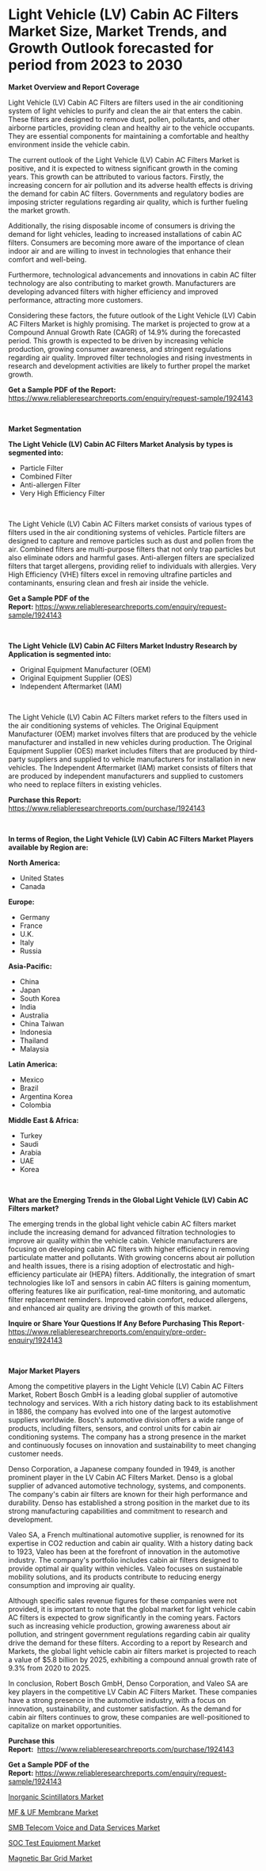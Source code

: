 <p><h1>Light Vehicle (LV) Cabin AC Filters Market Size, Market Trends, and Growth Outlook forecasted for period from 2023 to 2030</h1></p><p><strong>Market Overview and Report Coverage</strong></p>
<p><p>Light Vehicle (LV) Cabin AC Filters are filters used in the air conditioning system of light vehicles to purify and clean the air that enters the cabin. These filters are designed to remove dust, pollen, pollutants, and other airborne particles, providing clean and healthy air to the vehicle occupants. They are essential components for maintaining a comfortable and healthy environment inside the vehicle cabin.</p><p>The current outlook of the Light Vehicle (LV) Cabin AC Filters Market is positive, and it is expected to witness significant growth in the coming years. This growth can be attributed to various factors. Firstly, the increasing concern for air pollution and its adverse health effects is driving the demand for cabin AC filters. Governments and regulatory bodies are imposing stricter regulations regarding air quality, which is further fueling the market growth.</p><p>Additionally, the rising disposable income of consumers is driving the demand for light vehicles, leading to increased installations of cabin AC filters. Consumers are becoming more aware of the importance of clean indoor air and are willing to invest in technologies that enhance their comfort and well-being.</p><p>Furthermore, technological advancements and innovations in cabin AC filter technology are also contributing to market growth. Manufacturers are developing advanced filters with higher efficiency and improved performance, attracting more customers.</p><p>Considering these factors, the future outlook of the Light Vehicle (LV) Cabin AC Filters Market is highly promising. The market is projected to grow at a Compound Annual Growth Rate (CAGR) of 14.9% during the forecasted period. This growth is expected to be driven by increasing vehicle production, growing consumer awareness, and stringent regulations regarding air quality. Improved filter technologies and rising investments in research and development activities are likely to further propel the market growth.</p></p>
<p><strong>Get a Sample PDF of the Report:</strong> <a href="https://www.reliableresearchreports.com/enquiry/request-sample/1924143">https://www.reliableresearchreports.com/enquiry/request-sample/1924143</a></p>
<p>&nbsp;</p>
<p><strong>Market Segmentation</strong></p>
<p><strong>The Light Vehicle (LV) Cabin AC Filters Market Analysis by types is segmented into:</strong></p>
<p><ul><li>Particle Filter</li><li>Combined Filter</li><li>Anti-allergen Filter</li><li>Very High Efficiency Filter</li></ul></p>
<p>&nbsp;</p>
<p><p>The Light Vehicle (LV) Cabin AC Filters market consists of various types of filters used in the air conditioning systems of vehicles. Particle filters are designed to capture and remove particles such as dust and pollen from the air. Combined filters are multi-purpose filters that not only trap particles but also eliminate odors and harmful gases. Anti-allergen filters are specialized filters that target allergens, providing relief to individuals with allergies. Very High Efficiency (VHE) filters excel in removing ultrafine particles and contaminants, ensuring clean and fresh air inside the vehicle.</p></p>
<p><strong>Get a Sample PDF of the Report:</strong>&nbsp;<a href="https://www.reliableresearchreports.com/enquiry/request-sample/1924143">https://www.reliableresearchreports.com/enquiry/request-sample/1924143</a></p>
<p>&nbsp;</p>
<p><strong>The Light Vehicle (LV) Cabin AC Filters Market Industry Research by Application is segmented into:</strong></p>
<p><ul><li>Original Equipment Manufacturer (OEM)</li><li>Original Equipment Supplier (OES)</li><li>Independent Aftermarket (IAM)</li></ul></p>
<p>&nbsp;</p>
<p><p>The Light Vehicle (LV) Cabin AC Filters market refers to the filters used in the air conditioning systems of vehicles. The Original Equipment Manufacturer (OEM) market involves filters that are produced by the vehicle manufacturer and installed in new vehicles during production. The Original Equipment Supplier (OES) market includes filters that are produced by third-party suppliers and supplied to vehicle manufacturers for installation in new vehicles. The Independent Aftermarket (IAM) market consists of filters that are produced by independent manufacturers and supplied to customers who need to replace filters in existing vehicles.</p></p>
<p><strong>Purchase this Report:</strong>&nbsp; <a href="https://www.reliableresearchreports.com/purchase/1924143">https://www.reliableresearchreports.com/purchase/1924143</a></p>
<p>&nbsp;</p>
<p><strong>In terms of Region, the Light Vehicle (LV) Cabin AC Filters Market Players available by Region are:</strong></p>
<p>
    <p> <strong> North America: </strong>
        <ul>
            <li>United States</li>
            <li>Canada</li>
        </ul>
        </p> 
    <p> <strong> Europe: </strong>
        <ul>
            <li>Germany</li>
            <li>France</li>
            <li>U.K.</li>
            <li>Italy</li>
            <li>Russia</li>
        </ul>
        </p> 
    <p> <strong> Asia-Pacific: </strong>
        <ul>
            <li>China</li>
            <li>Japan</li>
            <li>South Korea</li>
            <li>India</li>
            <li>Australia</li>
            <li>China Taiwan</li>
            <li>Indonesia</li>
            <li>Thailand</li>
            <li>Malaysia</li>
        </ul>
        </p> 
    <p> <strong> Latin America: </strong>
        <ul>
            <li>Mexico</li>
            <li>Brazil</li>
            <li>Argentina Korea</li>
            <li>Colombia</li>
        </ul>
        </p> 
    <p> <strong> Middle East & Africa: </strong>
        <ul>
            <li>Turkey</li>
            <li>Saudi</li>
            <li>Arabia</li>
            <li>UAE</li>
            <li>Korea</li>
        </ul>
    </p>
    </p>
<p>&nbsp;</p>
<p><strong>What are the Emerging Trends in the Global Light Vehicle (LV) Cabin AC Filters market?</strong></p>
<p><p>The emerging trends in the global light vehicle cabin AC filters market include the increasing demand for advanced filtration technologies to improve air quality within the vehicle cabin. Vehicle manufacturers are focusing on developing cabin AC filters with higher efficiency in removing particulate matter and pollutants. With growing concerns about air pollution and health issues, there is a rising adoption of electrostatic and high-efficiency particulate air (HEPA) filters. Additionally, the integration of smart technologies like IoT and sensors in cabin AC filters is gaining momentum, offering features like air purification, real-time monitoring, and automatic filter replacement reminders. Improved cabin comfort, reduced allergens, and enhanced air quality are driving the growth of this market.</p></p>
<p><strong>Inquire or Share Your Questions If Any Before Purchasing This Report</strong>- <a href="https://www.reliableresearchreports.com/enquiry/pre-order-enquiry/1924143">https://www.reliableresearchreports.com/enquiry/pre-order-enquiry/1924143</a></p>
<p>&nbsp;</p>
<p><strong>Major Market Players</strong></p>
<p><p>Among the competitive players in the Light Vehicle (LV) Cabin AC Filters Market, Robert Bosch GmbH is a leading global supplier of automotive technology and services. With a rich history dating back to its establishment in 1886, the company has evolved into one of the largest automotive suppliers worldwide. Bosch's automotive division offers a wide range of products, including filters, sensors, and control units for cabin air conditioning systems. The company has a strong presence in the market and continuously focuses on innovation and sustainability to meet changing customer needs.</p><p>Denso Corporation, a Japanese company founded in 1949, is another prominent player in the LV Cabin AC Filters Market. Denso is a global supplier of advanced automotive technology, systems, and components. The company's cabin air filters are known for their high performance and durability. Denso has established a strong position in the market due to its strong manufacturing capabilities and commitment to research and development.</p><p>Valeo SA, a French multinational automotive supplier, is renowned for its expertise in CO2 reduction and cabin air quality. With a history dating back to 1923, Valeo has been at the forefront of innovation in the automotive industry. The company's portfolio includes cabin air filters designed to provide optimal air quality within vehicles. Valeo focuses on sustainable mobility solutions, and its products contribute to reducing energy consumption and improving air quality.</p><p>Although specific sales revenue figures for these companies were not provided, it is important to note that the global market for light vehicle cabin AC filters is expected to grow significantly in the coming years. Factors such as increasing vehicle production, growing awareness about air pollution, and stringent government regulations regarding cabin air quality drive the demand for these filters. According to a report by Research and Markets, the global light vehicle cabin air filters market is projected to reach a value of $5.8 billion by 2025, exhibiting a compound annual growth rate of 9.3% from 2020 to 2025.</p><p>In conclusion, Robert Bosch GmbH, Denso Corporation, and Valeo SA are key players in the competitive LV Cabin AC Filters Market. These companies have a strong presence in the automotive industry, with a focus on innovation, sustainability, and customer satisfaction. As the demand for cabin air filters continues to grow, these companies are well-positioned to capitalize on market opportunities.</p></p>
<p><strong>Purchase this Report:</strong>&nbsp;&nbsp;<a href="https://www.reliableresearchreports.com/purchase/1924143">https://www.reliableresearchreports.com/purchase/1924143</a></p>
<p></p>
<p><strong>Get a Sample PDF of the Report:</strong>&nbsp;<a href="https://www.reliableresearchreports.com/enquiry/request-sample/1924143">https://www.reliableresearchreports.com/enquiry/request-sample/1924143</a></p>
<p><p><a href="https://medium.com/@ashleyhills1920/inorganic-scintillators-market-size-and-market-trends-complete-industry-overview-2023-to-2030-d683d441837c">Inorganic Scintillators Market</a></p><p><a href="https://www.linkedin.com/pulse/decoding-mf-amp-uf-membrane-market-deep-dive-latest-trends-wlede/">MF & UF Membrane Market</a></p><p><a href="https://github.com/maliyahmorrow6654/Market-Research-Report-List-1/blob/main/smb-telecom-voice-and-data-services-market.md">SMB Telecom Voice and Data Services Market</a></p><p><a href="https://github.com/deliacustodio40/Market-Research-Report-List-1/blob/main/soc-test-equipment-market.md">SOC Test Equipment Market</a></p><p><a href="https://www.linkedin.com/pulse/magnetic-bar-grid-market-research-report-unlocks-analysis-fq0je/">Magnetic Bar Grid Market</a></p></p>
